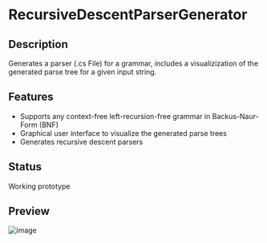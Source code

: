 # RecursiveDescentParserGenerator
## Description
Generates a parser (.cs File) for a grammar, includes a visualizization of the generated parse tree for a given input string.

## Features
- Supports any context-free left-recursion-free grammar in Backus-Naur-Form (BNF)
- Graphical user interface to visualize the generated parse trees
- Generates recursive descent parsers

## Status
Working prototype

## Preview
![image](https://github.com/user-attachments/assets/7af73617-cb46-4c09-82d0-139a95bc6e01)
